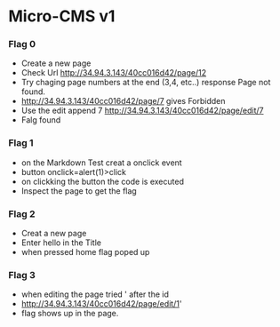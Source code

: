 # Micro-CMS v1
### Flag 0
* Create a new page
* Check Url http://34.94.3.143/40cc016d42/page/12  
* Try chaging page numbers at the end (3,4, etc..) response  Page not found.
* http://34.94.3.143/40cc016d42/page/7 gives Forbidden
* Use the edit append 7 http://34.94.3.143/40cc016d42/page/edit/7
* Falg found

### Flag 1
* on the Markdown Test creat a onclick event
* button onclick=alert(1)>click</button>
* on clickking the button the code is executed
* Inspect the page to get the flag

### Flag 2
* Creat a new page
* Enter hello<script>alert(1);</script> in the Title
* when pressed home flag poped up

### Flag 3
* when editing the page tried ' after the id
* http://34.94.3.143/40cc016d42/page/edit/1'
* flag shows up in the page.

